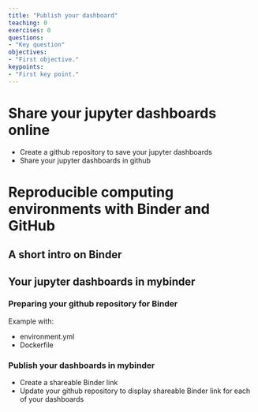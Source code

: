 ```yaml
---
title: "Publish your dashboard"
teaching: 0
exercises: 0
questions:
- "Key question"
objectives:
- "First objective."
keypoints:
- "First key point."
---
```


# Share your jupyter dashboards online

- Create a github repository to save your jupyter dashboards
- Share your jupyter dashboards in github

# Reproducible computing environments with Binder and GitHub

## A short intro on Binder


## Your jupyter dashboards in mybinder

### Preparing your github repository for Binder

Example with:

- environment.yml
- Dockerfile

### Publish your dashboards in mybinder

- Create a shareable Binder link
- Update your github repository to display shareable Binder link for each of your dashboards
